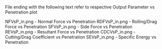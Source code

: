File ending with the following text refer to respective Output Parameter vs Penetration plot

NFVsP_in.png - Normal Force vs Penetration
RDFVsP_in.png - Rolling/Drag Force vs Penetration
SFVsP_in.png - Side Force vs Penetration
REVsP_in.png - Resultant Force vs Penetration
CDCVsP_in.png - Cutting/Drag Coefficient vs Penetration
SEVsP_in.png - Specific Energy vs Penetration
